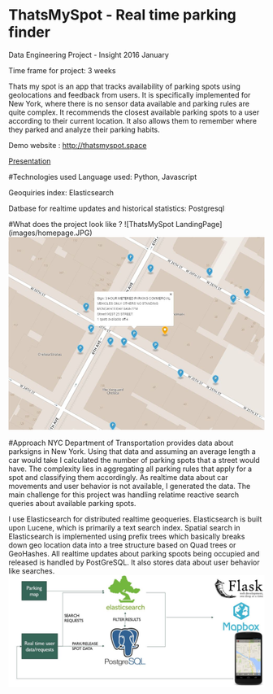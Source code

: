# ThatsMySpot - Real time parking finder
Data Engineering Project - Insight 2016 January

Time frame for project: 3 weeks

Thats my spot is an app that tracks availability of parking spots using geolocations and feedback from users. It is specifically implemented for New York, where there is no sensor data available and parking rules are quite complex. It recommends the closest available parking spots to a user according to their current location. It also allows them to remember where they parked and analyze their parking habits.

Demo website : http://thatsmyspot.space

[Presentation](http://www.slideshare.net/ShashankSinghal9/shashank-singhal-insight-thats-my-spot)

#Technologies used
Language used: Python, Javascript
 
Geoquiries index: Elasticsearch
  
Datbase for realtime updates and historical statistics: Postgresql

#What does the project look like ?
![ThatsMySpot LandingPage] (images/homepage.JPG)
![ThatsMySpot ParkingSpots](images/screenshot_2-spots.JPG)

#Approach
NYC Department of Transportation provides data about parksigns in New York. Using that data and assuming an average length a car would take I calculated the number of parking spots that a street would have. The complexity lies in aggregating all parking rules that apply for a spot and classifying them accordingly.
As realtime data about car movements and user behavior is not available, I generated the data. 
The main challenge for this project was handling relatime reactive search queries about available parking spots.

I use Elasticsearch for distributed realtime geoqueries. Elasticsearch is built upon Lucene, which is primarily a text search index. Spatial search in Elasticsearch is implemented using prefix trees which basically breaks down geo location data into a tree structure based on Quad trees or GeoHashes. 
All realtime updates about parking spoots being occupied and released is handled by PostGreSQL. It also stores data about user behavior like searches. 
![ThatsMySpot Pipeline](images/pipeline.JPG)

